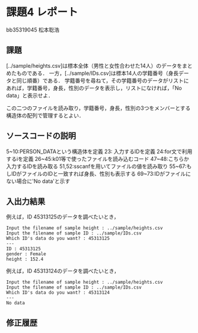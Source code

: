 # 課題4 レポート

bb35319045 松本聡浩

## 課題

[../sample/heights.csv]は標本全体（男性と女性合わせた14人）のデータをまとめたものである．
一方，[../sample/IDs.csv]は標本14人の学籍番号（身長データと同じ順番）である．
学籍番号を尋ねて，その学籍番号のデータがリストにあれば，学籍番号，身長，性別のデータを表示し，リストになければ，「No data」と表示せよ．

この二つのファイルを読み取り，学籍番号，身長，性別の3つをメンバーとする構造体の配列で管理するとよい．

## ソースコードの説明
5~10:PERSON_DATAという構造体を定義
23: 入力するIDを定義
24:for文で利用するiを定義
26~45:k01等で使ったファイルを読み込むコード
47~48:こちらか入力するIDを読み取る
51,52:sscanfを用いてファイルの値を読み取り
55~67:もしIDがファイルのIDと一致すれば身長、性別も表示する
69~73:IDがファイルにない場合に'No data'と示す





## 入出力結果

例えば，ID 45313125のデータを調べたいとき，

```
Input the filename of sample height : ../sample/heights.csv
Input the filename of sample ID : ../sample/IDs.csv
Which ID's data do you want? : 45313125
---
ID : 45313125
gender : Female
height : 152.4
```

例えば，ID 45313124のデータを調べたいとき，

```
Input the filename of sample height : ../sample/heights.csv
Input the filename of sample ID : ../sample/IDs.csv
Which ID's data do you want? : 45313124
---
No data
```

## 修正履歴

